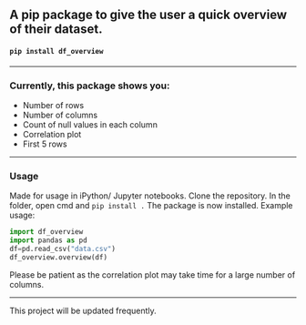 ## A pip package to give the user a quick overview of their dataset.
#### `pip install df_overview`

---
### Currently, this package shows you:
* Number of rows
* Number of columns 
* Count of null values in each column
* Correlation plot
* First 5 rows
---
### Usage
Made for usage in iPython/ Jupyter notebooks.
Clone the repository. In the folder, open cmd and `pip install .`
The package is now installed.
Example usage:
```python
import df_overview
import pandas as pd
df=pd.read_csv("data.csv")
df_overview.overview(df)
```
Please be patient as the correlation plot may take time for a large number of columns.

---
This project will be updated frequently.
